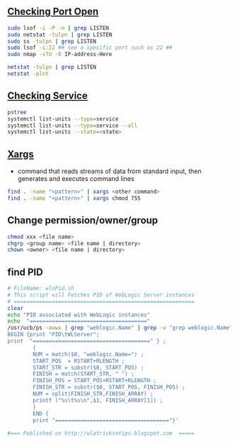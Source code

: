## [Checking Port Open](https://www.cyberciti.biz/faq/unix-linux-check-if-port-is-in-use-command/)

```bash
sudo lsof -i -P -n | grep LISTEN
sudo netstat -tulpn | grep LISTEN
sudo ss -tulpn | grep LISTEN
sudo lsof -i:22 ## see a specific port such as 22 ##
sudo nmap -sTU -O IP-address-Here

netstat -tulpn | grep LISTEN
netstat -plnt
```

## [Checking Service](https://devconnected.com/how-to-list-services-on-linux/)
```bash
pstree
systemctl list-units --type=service
systemctl list-units --type=service --all
systemctl list-units --state=<state>
```

## [Xargs](https://www.tecmint.com/xargs-command-examples/)

- command that reads streams of data from standard input, then generates and executes command lines
 
 ```bash
 find . -name "<pattern>" | xargs <other command>
 find . -name "<pattern>" | xargs chmod 755
 ```
 
 ## Change permission/owner/group
 
 ```bash
 chmod xxx <file name>
 chgrp <group name> <file name | directory>
 chown <owner> <file name | directory>
 ```

## find PID

```bash
# FileName: wlsPid.sh 
# This script will Fetches PID of WebLogic Server instances 
# =========================================================
clear
echo "PID associated with WebLogic instances"
echo  "====================================="
/usr/ucb/ps -awwx | grep "weblogic.Name" | grep -v "grep weblogic.Name" | nawk '
BEGIN {print "PID\tWLServer";
print  "=====================================" } ;
        {
        NUM = match($0, "weblogic.Name=") ;
        START_POS  = RSTART+RLENGTH ;
        START_STR = substr($0, START_POS) ;
        FINISH = match(START_STR, " ") ;
        FINISH_POS = START_POS+RSTART+RLENGTH ;
        FINISH_STR = substr($0, START_POS, FINISH_POS) ;
        NUM = split(FINISH_STR,FINISH_ARRAY) ;
        printf ("%s\t%s\n",$1, FINISH_ARRAY[1]) ;
        }
        END {
        print "===================================="}'
 
#=== Published on http://wlatricksntips.blogspot.com  ===== 
```
